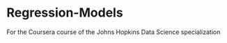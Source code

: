 Regression-Models
=================

For the Coursera course of the Johns Hopkins Data Science specialization

